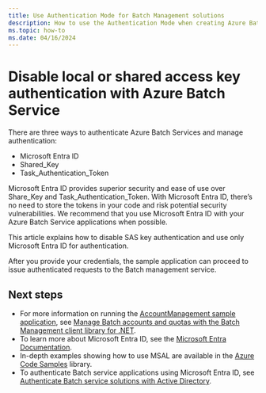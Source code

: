 ```yaml
---
title: Use Authentication Mode for Batch Management solutions
description: How to use the Authentication Mode when creating Azure Batch account.
ms.topic: how-to
ms.date: 04/16/2024
---
```


# Disable local or shared access key authentication with Azure Batch Service 
There are three ways to authenticate Azure Batch Services and manage authentication: 
- Microsoft Entra ID
- Shared_Key
- Task_Authentication_Token

Microsoft Entra ID provides superior security and ease of use over Share_Key and Task_Authentication_Token. With Microsoft Entra ID, there’s no need to store the tokens in your code and risk potential security vulnerabilities. We recommend that you use Microsoft Entra ID with your Azure Batch Service applications when possible.

This article explains how to disable SAS key authentication and use only Microsoft Entra ID for authentication.

After you provide your credentials, the sample application can proceed to issue authenticated requests to the Batch management service.

## Next steps

- For more information on running the [AccountManagement sample application](https://github.com/Azure/azure-batch-samples/tree/master/CSharp/AccountManagement), see [Manage Batch accounts and quotas with the Batch Management client library for .NET](batch-management-dotnet.md).
- To learn more about Microsoft Entra ID, see the [Microsoft Entra Documentation](../active-directory/index.yml).
- In-depth examples showing how to use MSAL are available in the [Azure Code Samples](https://azure.microsoft.com/resources/samples/?service=active-directory) library.
- To authenticate Batch service applications using Microsoft Entra ID, see [Authenticate Batch service solutions with Active Directory](batch-aad-auth.md).
